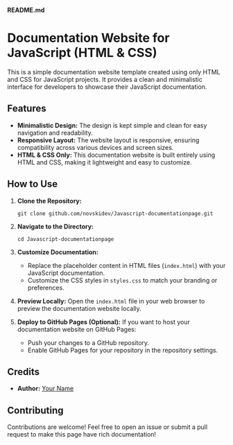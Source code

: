 **README.md**

# Documentation Website for JavaScript (HTML & CSS)

This is a simple documentation website template created using only HTML and CSS for JavaScript projects. It provides a clean and minimalistic interface for developers to showcase their JavaScript documentation.

## Features

- **Minimalistic Design:** The design is kept simple and clean for easy navigation and readability.
- **Responsive Layout:** The website layout is responsive, ensuring compatibility across various devices and screen sizes.
- **HTML & CSS Only:** This documentation website is built entirely using HTML and CSS, making it lightweight and easy to customize.

## How to Use

1. **Clone the Repository:**
   ```
   git clone github.com/novskidev/Javascript-documentationpage.git
   ```

2. **Navigate to the Directory:**
   ```
   cd Javascript-documentationpage
   ```

3. **Customize Documentation:**
   - Replace the placeholder content in HTML files (`index.html`) with your JavaScript documentation.
   - Customize the CSS styles in `styles.css` to match your branding or preferences.

4. **Preview Locally:**
   Open the `index.html` file in your web browser to preview the documentation website locally.

5. **Deploy to GitHub Pages (Optional):**
   If you want to host your documentation website on GitHub Pages:
   - Push your changes to a GitHub repository.
   - Enable GitHub Pages for your repository in the repository settings.


## Credits

- **Author:** [Your Name](https://github.com/novskidev)


## Contributing

Contributions are welcome! Feel free to open an issue or submit a pull request to make this page have rich documentation!
